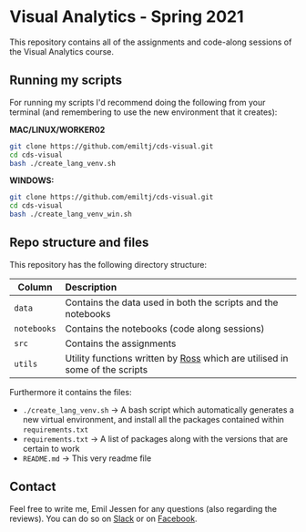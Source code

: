 # Visual Analytics - Spring 2021

This repository contains all of the assignments and code-along sessions of the Visual Analytics course.

## Running my scripts

For running my scripts I'd recommend doing the following from your terminal (and remembering to use the new environment that it creates):

__MAC/LINUX/WORKER02__
```bash
git clone https://github.com/emiltj/cds-visual.git
cd cds-visual
bash ./create_lang_venv.sh
```
__WINDOWS:__
```bash
git clone https://github.com/emiltj/cds-visual.git
cd cds-visual
bash ./create_lang_venv_win.sh
```

## Repo structure and files

This repository has the following directory structure:

| Column | Description|
|--------|:-----------|
```data```| Contains the data used in both the scripts and the notebooks
```notebooks``` | Contains the notebooks (code along sessions)
```src``` | Contains the assignments
```utils``` | Utility functions written by [Ross](https://pure.au.dk/portal/en/persons/ross-deans-kristensenmclachlan(29ad140e-0785-4e07-bdc1-8af12f15856c).html) which are utilised in some of the scripts

Furthermore it contains the files:
- ```./create_lang_venv.sh``` -> A bash script which automatically generates a new virtual environment, and install all the packages contained within ```requirements.txt```
- ```requirements.txt``` -> A list of packages along with the versions that are certain to work
- ```README.md``` -> This very readme file

## Contact

Feel free to write me, Emil Jessen for any questions (also regarding the reviews). 
You can do so on [Slack](https://app.slack.com/client/T01908QBS9X/D01A1LFRDE0) or on [Facebook](https://www.facebook.com/emil.t.jessen/).
